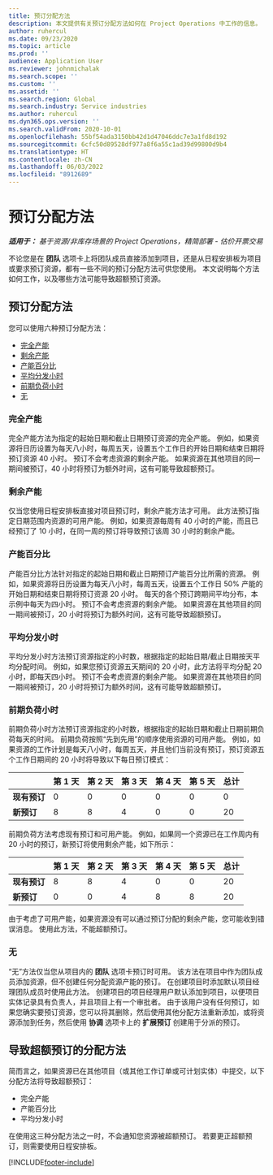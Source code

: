 ```yaml
---
title: 预订分配方法
description: 本文提供有关预订分配方法如何在 Project Operations 中工作的信息。
author: ruhercul
ms.date: 09/23/2020
ms.topic: article
ms.prod: ''
audience: Application User
ms.reviewer: johnmichalak
ms.search.scope: ''
ms.custom: ''
ms.assetid: ''
ms.search.region: Global
ms.search.industry: Service industries
ms.author: ruhercul
ms.dyn365.ops.version: ''
ms.search.validFrom: 2020-10-01
ms.openlocfilehash: 55bf54ada3150bb42d1d47046ddc7e3a1fd8d192
ms.sourcegitcommit: 6cfc50d89528df977a8f6a55c1ad39d99800d9b4
ms.translationtype: HT
ms.contentlocale: zh-CN
ms.lasthandoff: 06/03/2022
ms.locfileid: "8912689"
---
```

# <a name="booking-allocation-methods"></a>预订分配方法

_**适用于：** 基于资源/非库存场景的 Project Operations，精简部署 - 估价开票交易_

不论您是在 **团队** 选项卡上将团队成员直接添加到项目，还是从日程安排板为项目或要求预订资源，都有一些不同的预订分配方法可供您使用。 本文说明每个方法如何工作，以及哪些方法可能导致超额预订资源。

## <a name="booking-allocation-methods"></a>预订分配方法

您可以使用六种预订分配方法：

- [完全产能](#full)
- [剩余产能](#remaining)
- [产能百分比](#percentage)
- [平均分发小时](#evenly)
- [前期负荷小时](#front)
- [无](#none)

### <a name="full-capacity"></a><a name="full"></a>完全产能 
完全产能方法为指定的起始日期和截止日期预订资源的完全产能。 例如，如果资源将日历设置为每天八小时，每周五天，设置五个工作日的开始日期和结束日期将预订资源 40 小时。 预订不会考虑资源的剩余产能。 如果资源在其他项目的同一期间被预订，40 小时将预订为额外时间，这有可能导致超额预订。

### <a name="remaining-capacity"></a><a name="remaining"></a>剩余产能
仅当您使用日程安排板直接对项目预订时，剩余产能方法才可用。 此方法预订指定日期范围内资源的可用产能。 例如，如果资源每周有 40 小时的产能，而且已经预订了 10 小时，在同一周的预订将导致预订该周 30 小时的剩余产能。

### <a name="percentage-capacity"></a><a name="percentage"></a>产能百分比
产能百分比方法针对指定的起始日期和截止日期预订产能百分比所需的资源。 例如，如果资源将日历设置为每天八小时，每周五天，设置五个工作日 50% 产能的开始日期和结束日期将预订资源 20 小时。 每天的各个预订跨期间平均分布，本示例中每天为四小时。 预订不会考虑资源的剩余产能。 如果资源在其他项目的同一期间被预订，20 小时将预订为额外时间，这有可能导致超额预订。

### <a name="evenly-distribute-hours"></a><a name="evenly"></a>平均分发小时
平均分发小时方法预订资源指定的小时数，根据指定的起始日期/截止日期按天平均分配时间。 例如，如果您预订资源五天期间的 20 小时，此方法将平均分配 20 小时，即每天四小时。 预订不会考虑资源的剩余产能。 如果资源在其他项目的同一期间被预订，20 小时将预订为额外时间，这有可能导致超额预订。

### <a name="front-load-hours"></a><a name="front"></a>前期负荷小时
前期负荷小时方法预订资源指定的小时数，根据指定的起始日期和截止日期前期负荷每天的时间。 前期负荷按照“先到先用”的顺序使用资源的可用产能。 例如，如果资源的工作计划是每天八小时，每周五天，并且他们当前没有预订，预订资源五个工作日期间的 20 小时将导致以下每日预订模式： 

|                           |    第 1 天    |    第 2 天    |    第 3 天    |    第 4 天    |    第 5 天    |    总计    |
|---------------------------|-------------|-------------|-------------|-------------|-------------|-------------|
|    **现有预订**    |    0        |    0        |    0        |    0        |    0        |    0        |
|    **新预订**          |    8        |    8        |    4        |    0        |    0        |    20       |

前期负荷方法考虑现有预订和可用产能。 例如，如果同一个资源已在工作周内有 20 小时的预订，新预订将使用剩余产能，如下所示：

|                     | 第 1 天 | 第 2 天 | 第 3 天 | 第 4 天 | 第 5 天 | 总计 |
|---------------------|-------|-------|-------|-------|-------|-------|
| **现有预订** | 8     | 8     | 4     | 0     | 0     | 20    |
| **新预订**       | 0     | 0     | 4     | 8     | 8     | 20    |

由于考虑了可用产能，如果资源没有可以通过预订分配的剩余产能，您可能收到错误消息。 使用此方法，不能超额预订。

### <a name="none"></a><a name="none"></a>无
“无”方法仅当您从项目内的 **团队** 选项卡预订时可用。 该方法在项目中作为团队成员添加资源，但不创建任何分配资源产能的预订。 在创建项目时添加默认项目经理团队成员时使用此方法。 创建项目的项目经理用户默认添加到项目，以便项目实体记录具有负责人，并且项目上有一个审批者。 由于该用户没有任何预订，如果您确实要预订资源，您可以将其删除，然后使用其他分配方法重新添加，或将资源添加到任务，然后使用 **协调** 选项卡上的 **扩展预订** 创建用于分派的预订。

## <a name="allocation-methods-that-lead-to-overbooking"></a>导致超额预订的分配方法
简而言之，如果资源已在其他项目（或其他工作订单或可计划实体）中提交，以下分配方法将导致超额预订：

- 完全产能
- 产能百分比
- 平均分发小时

在使用这三种分配方法之一时，不会通知您资源被超额预订。 若要更正超额预订，则需要使用日程安排板。


[!INCLUDE[footer-include](../includes/footer-banner.md)]